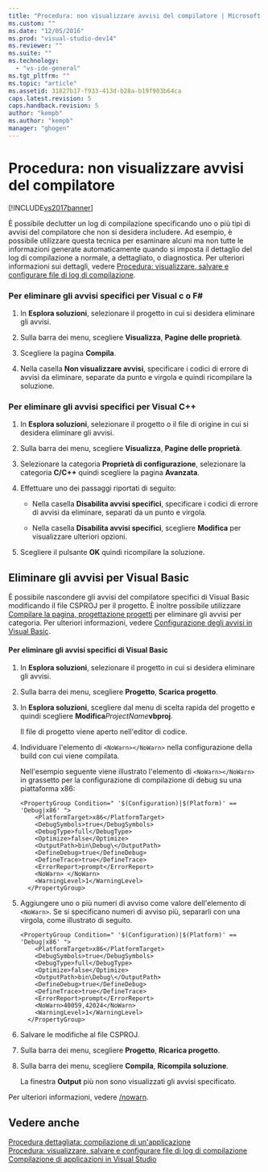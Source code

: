 ```yaml
---
title: "Procedura: non visualizzare avvisi del compilatore | Microsoft Docs"
ms.custom: ""
ms.date: "12/05/2016"
ms.prod: "visual-studio-dev14"
ms.reviewer: ""
ms.suite: ""
ms.technology: 
  - "vs-ide-general"
ms.tgt_pltfrm: ""
ms.topic: "article"
ms.assetid: 31827b17-f933-413d-b28a-b19f903b64ca
caps.latest.revision: 5
caps.handback.revision: 5
author: "kempb"
ms.author: "kempb"
manager: "ghogen"
---
```

# Procedura: non visualizzare avvisi del compilatore
[!INCLUDE[vs2017banner](../code-quality/includes/vs2017banner.md)]

È possibile declutter un log di compilazione specificando uno o più tipi di avvisi del compilatore che non si desidera includere.  Ad esempio, è possibile utilizzare questa tecnica per esaminare alcuni ma non tutte le informazioni generate automaticamente quando si imposta il dettaglio del log di compilazione a normale, a dettagliato, o diagnostica.  Per ulteriori informazioni sui dettagli, vedere [Procedura: visualizzare, salvare e configurare file di log di compilazione](../ide/how-to-view-save-and-configure-build-log-files.md).  
  
### Per eliminare gli avvisi specifici per Visual c o F\#  
  
1.  In **Esplora soluzioni**, selezionare il progetto in cui si desidera eliminare gli avvisi.  
  
2.  Sulla barra dei menu, scegliere **Visualizza**, **Pagine delle proprietà**.  
  
3.  Scegliere la pagina **Compila**.  
  
4.  Nella casella **Non visualizzare avvisi**, specificare i codici di errore di avvisi da eliminare, separate da punto e virgola e quindi ricompilare la soluzione.  
  
### Per eliminare gli avvisi specifici per Visual C\+\+  
  
1.  In **Esplora soluzioni**, selezionare il progetto o il file di origine in cui si desidera eliminare gli avvisi.  
  
2.  Sulla barra dei menu, scegliere **Visualizza**, **Pagine delle proprietà**.  
  
3.  Selezionare la categoria **Proprietà di configurazione**, selezionare la categoria **C\/C\+\+** quindi scegliere la pagina **Avanzata**.  
  
4.  Effettuare uno dei passaggi riportati di seguito:  
  
    -   Nella casella **Disabilita avvisi specifici**, specificare i codici di errore di avvisi da eliminare, separati da un punto e virgola.  
  
    -   Nella casella **Disabilita avvisi specifici**, scegliere **Modifica** per visualizzare ulteriori opzioni.  
  
5.  Scegliere il pulsante **OK** quindi ricompilare la soluzione.  
  
## Eliminare gli avvisi per Visual Basic  
 È possibile nascondere gli avvisi del compilatore specifici di Visual Basic modificando il file CSPROJ per il progetto.  È inoltre possibile utilizzare [Compilare la pagina, progettazione progetti](../ide/reference/compile-page-project-designer-visual-basic.md) per eliminare gli avvisi per categoria.  Per ulteriori informazioni, vedere [Configurazione degli avvisi in Visual Basic](../ide/configuring-warnings-in-visual-basic.md).  
  
#### Per eliminare gli avvisi specifici di Visual Basic  
  
1.  In **Esplora soluzioni**, selezionare il progetto in cui si desidera eliminare gli avvisi.  
  
2.  Sulla barra dei menu, scegliere **Progetto**, **Scarica progetto**.  
  
3.  In **Esplora soluzioni**, scegliere dal menu di scelta rapida del progetto e quindi scegliere **Modifica***ProjectName***vbproj**.  
  
     Il file di progetto viene aperto nell'editor di codice.  
  
4.  Individuare l'elemento di `<NoWarn></NoWarn>` nella configurazione della build con cui viene compilata.  
  
     Nell'esempio seguente viene illustrato l'elemento di `<NoWarn></NoWarn>` in grassetto per la configurazione di compilazione di debug su una piattaforma x86:  
  
    ```  
    <PropertyGroup Condition=" '$(Configuration)|$(Platform)' == 'Debug|x86' ">  
        <PlatformTarget>x86</PlatformTarget>  
        <DebugSymbols>true</DebugSymbols>  
        <DebugType>full</DebugType>  
        <Optimize>false</Optimize>  
        <OutputPath>bin\Debug\</OutputPath>  
        <DefineDebug>true</DefineDebug>  
        <DefineTrace>true</DefineTrace>  
        <ErrorReport>prompt</ErrorReport>  
        <NoWarn> </NoWarn>  
        <WarningLevel>1</WarningLevel>  
      </PropertyGroup>  
    ```  
  
5.  Aggiungere uno o più numeri di avviso come valore dell'elemento di `<NoWarn>`.  Se si specificano numeri di avviso più, separarli con una virgola, come illustrato di seguito.  
  
    ```  
    <PropertyGroup Condition=" '$(Configuration)|$(Platform)' == 'Debug|x86' ">  
        <PlatformTarget>x86</PlatformTarget>  
        <DebugSymbols>true</DebugSymbols>  
        <DebugType>full</DebugType>  
        <Optimize>false</Optimize>  
        <OutputPath>bin\Debug\</OutputPath>  
        <DefineDebug>true</DefineDebug>  
        <DefineTrace>true</DefineTrace>  
        <ErrorReport>prompt</ErrorReport>  
        <NoWarn>40059,42024</NoWarn>  
        <WarningLevel>1</WarningLevel>  
      </PropertyGroup>  
    ```  
  
6.  Salvare le modifiche al file CSPROJ.  
  
7.  Sulla barra dei menu, scegliere **Progetto**, **Ricarica progetto**.  
  
8.  Sulla barra dei menu, scegliere **Compila**, **Ricompila soluzione**.  
  
     La finestra **Output** più non sono visualizzati gli avvisi specificato.  
  
 Per ulteriori informazioni, vedere [\/nowarn](/dotnet/visual-basic/reference/command-line-compiler/nowarn).  
  
## Vedere anche  
 [Procedura dettagliata: compilazione di un'applicazione](../ide/walkthrough-building-an-application.md)   
 [Procedura: visualizzare, salvare e configurare file di log di compilazione](../ide/how-to-view-save-and-configure-build-log-files.md)   
 [Compilazione di applicazioni in Visual Studio](../ide/compiling-and-building-in-visual-studio.md)